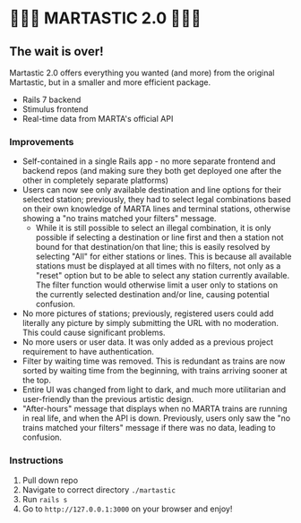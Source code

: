 # 💙💛🧡 MARTASTIC 2.0 🧡💛💙
## The wait is over!
Martastic 2.0 offers everything you wanted (and more) from the original Martastic, but in a smaller and more efficient package.

- Rails 7 backend
- Stimulus frontend
- Real-time data from MARTA's official API

### Improvements
- Self-contained in a single Rails app - no more separate frontend and backend repos (and making sure they both get deployed one after the other in completely separate platforms)
- Users can now see only available destination and line options for their selected station; previously, they had to select legal combinations based on their own knowledge of MARTA lines and terminal stations, otherwise showing a "no trains matched your filters" message.
  - While it is still possible to select an illegal combination, it is only possible if selecting a destination or line first and then a station not bound for that destination/on that line; this is easily resolved by selecting "All" for either stations or lines. This is because all available stations must be displayed at all times with no filters, not only as a "reset" option but to be able to select any station currently available. The filter function would otherwise limit a user only to stations on the currently selected destination and/or line, causing potential confusion.
- No more pictures of stations; previously, registered users could add literally any picture by simply submitting the URL with no moderation. This could cause significant problems.
- No more users or user data. It was only added as a previous project requirement to have authentication.
- Filter by waiting time was removed. This is redundant as trains are now sorted by waiting time from the beginning, with trains arriving sooner at the top.
- Entire UI was changed from light to dark, and much more utilitarian and user-friendly than the previous artistic design.
- "After-hours" message that displays when no MARTA trains are running in real life, and when the API is down. Previously, users only saw the "no trains matched your filters" message if there was no data, leading to confusion.

### Instructions
1. Pull down repo
2. Navigate to correct directory `./martastic`
3. Run `rails s`
4. Go to `http://127.0.0.1:3000` on your browser and enjoy!
